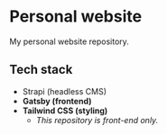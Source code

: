 # Personal website

My personal website repository.

## Tech stack
- Strapi (headless CMS)
- **Gatsby (frontend)**
- **Tailwind CSS (styling)**
  - *This repository is front-end only.*
